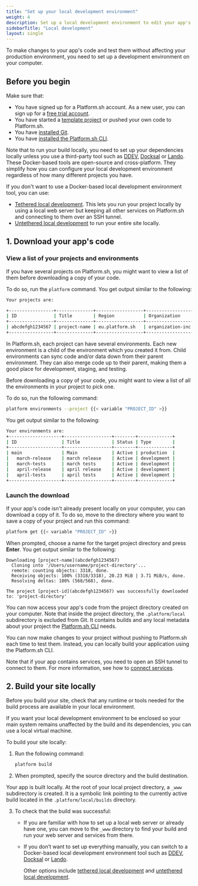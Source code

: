 ```yaml
---
title: "Set up your local development environment"
weight: 4
description: Set up a local development environment to edit your app's code.
sidebarTitle: "Local development"
layout: single
---
```


To make changes to your app's code and test them without affecting your production environment, 
you need to set up a development environment on your computer.

## Before you begin

Make sure that:

- You have signed up for a Platform.sh account. 
  As a new user, you can sign up for a [free trial account](https://auth.api.platform.sh/register). 
- You have started a [template project](../../development/templates.md) 
  or pushed your own code to Platform.sh.
- You have [installed Git](https://docs.github.com/en/get-started/quickstart/set-up-git).
- You have [installed the Platform.sh CLI](../../administration/cli/_index.md).

Note that to run your build locally, you need to set up your dependencies locally 
unless you use a third-party tool such as [DDEV](./ddev.md), [Docksal](./docksal.md) or [Lando](./lando.md).
These Docker-based tools are open-source and cross-platform.
They simplify how you can configure your local development environment 
regardless of how many different projects you have.

If you don't want to use a Docker-based local development environment tool, you can use:
  - [Tethered local development](./tethered.md). This lets you run your project locally
    by using a local web server but keeping all other services on Platform.sh 
    and connecting to them over an SSH tunnel.
  - [Untethered local development](./untethered.md) to run your entire site locally.

## 1. Download your app's code

### View a list of your projects and environments

If you have several projects on Platform.sh, 
you might want to view a list of them before downloading a copy of your code.

To do so, run the `platform` command.
You get output similar to the following:

```bash
Your projects are:

+-----------------+--------------+------------------+------------------+
| ID              | Title        | Region           | Organization     |
+-----------------+--------------+------------------+------------------+
| abcdefgh1234567 | project-name | eu.platform.sh   | organization-inc |
+-----------------+--------------+------------------+------------------+
```

In Platform.sh, each project can have several environments. 
Each new environment is a child of the environment which you created it from.
Child environments can sync code and/or data down from their parent environment. 
They can also merge code up to their parent, 
making them a good place for development, staging, and testing.

Before downloading a copy of your code,
you might want to view a list of all the environments in your project to pick one.

To do so, run the following command:

```bash
platform environments --project {{< variable "PROJECT_ID" >}}
```

You get output similar to the following:

```bash
Your environments are: 
+--------------------+------------------+--------+-------------+
| ID                 | Title            | Status | Type        |
+--------------------+------------------+--------+-------------+
| main               | Main             | Active | production  |
|   march-release    | march release    | Active | development |
|   march-tests      | march tests      | Active | development |
|   april-release    | april release    | Active | development |
|   april-tests      | april tests      | Active | development |
+--------------------+------------------+--------+-------------+
```

### Launch the download

If your app's code isn't already present locally on your computer,
you can download a copy of it.
To do so, move to the directory where you want to save a copy of your project 
and run this command:

```bash
platform get {{< variable "PROJECT_ID" >}}
```

When prompted, choose a name for the target project directory and press **Enter**.
You get output similar to the following:

```
Downloading [project-name](abcdefgh1234567)
  Cloning into '/Users/username/project-directory'...
  remote: counting objects: 3318, done.        
  Receiving objects: 100% (3318/3318), 20.23 MiB | 3.71 MiB/s, done.
  Resolving deltas: 100% (568/568), done.

The project [project-id](abcdefgh1234567) was successfully downloaded to: 'project-directory'
```

You can now access your app's code from the project directory created on your computer.
Note that inside the project directory, the `.platform/local` subdirectory is excluded from Git. 
It contains builds and any local metadata about your project the [Platform.sh CLI](../../administration/cli/_index.md) needs.

You can now make changes to your project without pushing to Platform.sh each time to test them. 
Instead, you can locally build your application using the Platform.sh CLI.

Note that if your app contains services, you need to open an SSH tunnel to connect to them.
For more information, see how to [connect services](../../add-services#2-connect-the-service).

## 2. Build your site locally

Before you build your site, 
check that any runtime or tools needed for the build process are available 
in your local environment.

If you want your local development environment to be enclosed 
so your main system remains unaffected by the build and its dependencies, 
you can use a local virtual machine.

To build your site locally:

1. Run the following command:

   ```bash
   platform build
   ```

2. When prompted, specify the source directory and the build destination.

  Your app is built locally.
  At the root of your local project directory, a `_www` subdirectory is created.
  It is a symbolic link pointing to the currently active build located in the `.platform/local/builds` directory.

3. To check that the build was successful:
   - If you are familiar with how to set up a local web server or already have one, 
     you can move to the `_www` directory to find your build
     and run your web server and services from there.
   - If you don’t want to set up everything manually, 
     you can switch to a Docker-based local development environment tool 
     such as [DDEV](./ddev.md), [Docksal](./docksal.md) or [Lando](./lando.md).
     
     Other options include [tethered local development](./tethered.md) and [untethered local development](./untethered.md).

